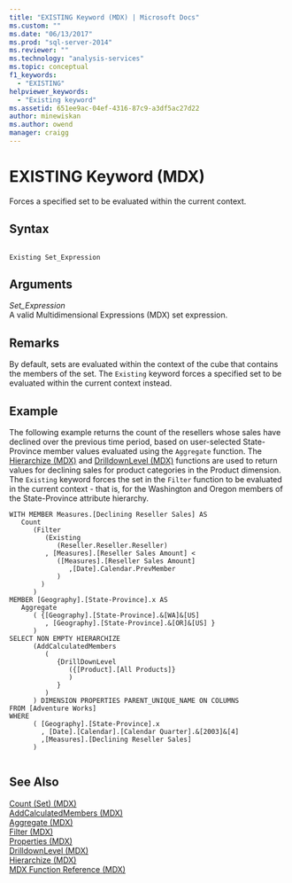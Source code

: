 ```yaml
---
title: "EXISTING Keyword (MDX) | Microsoft Docs"
ms.custom: ""
ms.date: "06/13/2017"
ms.prod: "sql-server-2014"
ms.reviewer: ""
ms.technology: "analysis-services"
ms.topic: conceptual
f1_keywords: 
  - "EXISTING"
helpviewer_keywords: 
  - "Existing keyword"
ms.assetid: 651ee9ac-04ef-4316-87c9-a3df5ac27d22
author: minewiskan
ms.author: owend
manager: craigg
---
```

# EXISTING Keyword (MDX)
  Forces a specified set to be evaluated within the current context.  
  
## Syntax  
  
```  
  
Existing Set_Expression  
```  
  
## Arguments  
 *Set_Expression*  
 A valid Multidimensional Expressions (MDX) set expression.  
  
## Remarks  
 By default, sets are evaluated within the context of the cube that contains the members of the set. The `Existing` keyword forces a specified set to be evaluated within the current context instead.  
  
## Example  
 The following example returns the count of the resellers whose sales have declined over the previous time period, based on user-selected State-Province member values evaluated using the `Aggregate` function. The [Hierarchize &#40;MDX&#41;](/sql/mdx/hierarchize-mdx) and [DrilldownLevel (MDX)](/sql/mdx/drilldownlevel-mdx) functions are used to return values for declining sales for product categories in the Product dimension. The `Existing` keyword forces the set in the `Filter` function to be evaluated in the current context - that is, for the Washington and Oregon members of the State-Province attribute hierarchy.  
  
```  
WITH MEMBER Measures.[Declining Reseller Sales] AS  
   Count  
      (Filter  
         (Existing  
            (Reseller.Reseller.Reseller)  
         , [Measures].[Reseller Sales Amount] <   
            ([Measures].[Reseller Sales Amount]  
               ,[Date].Calendar.PrevMember  
            )  
        )  
      )  
MEMBER [Geography].[State-Province].x AS   
   Aggregate   
      ( {[Geography].[State-Province].&[WA]&[US]  
         , [Geography].[State-Province].&[OR]&[US] }   
      )  
SELECT NON EMPTY HIERARCHIZE   
      (AddCalculatedMembers   
         (   
            {DrillDownLevel  
               ({[Product].[All Products]}  
               )  
            }   
         )   
      ) DIMENSION PROPERTIES PARENT_UNIQUE_NAME ON COLUMNS   
FROM [Adventure Works]  
WHERE   
      ( [Geography].[State-Province].x  
        , [Date].[Calendar].[Calendar Quarter].&[2003]&[4]  
        ,[Measures].[Declining Reseller Sales]  
      )  
  
```  
  
## See Also  
 [Count &#40;Set&#41; &#40;MDX&#41;](/sql/mdx/count-set-mdx)   
 [AddCalculatedMembers &#40;MDX&#41;](/sql/mdx/addcalculatedmembers-mdx)   
 [Aggregate &#40;MDX&#41;](/sql/mdx/aggregate-mdx)   
 [Filter &#40;MDX&#41;](/sql/mdx/filter-mdx)   
 [Properties &#40;MDX&#41;](/sql/mdx/properties-mdx)   
 [DrilldownLevel &#40;MDX&#41;](/sql/mdx/drilldownlevel-mdx)   
 [Hierarchize &#40;MDX&#41;](/sql/mdx/hierarchize-mdx)   
 [MDX Function Reference &#40;MDX&#41;](/sql/mdx/mdx-function-reference-mdx)  
  
  
